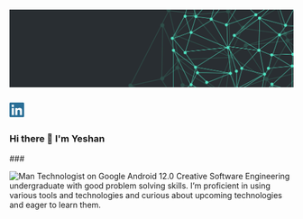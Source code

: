 # [![Yeshan Gunawardana header](./images/wallpaper1.png)](#)

<a href="https://www.linkedin.com/in/yeshan-gunawardana-2535131a9/"><img height="30" src="./images/linkedin.png?raw=true"></a>

### Hi there 👋 I'm Yeshan

###<p> <span><img src="https://emojipedia-us.s3.dualstack.us-west-1.amazonaws.com/thumbs/120/google/298/man-technologist_1f468-200d-1f4bb.png" srcset="https://emojipedia-us.s3.dualstack.us-west-1.amazonaws.com/thumbs/240/google/298/man-technologist_1f468-200d-1f4bb.png 2x" alt="Man Technologist on Google Android 12.0" width="30" height="30"></span>
Creative Software Engineering undergraduate with good problem solving skills. I’m proficient in using various tools and technologies and curious about upcoming technologies and eager to learn them.</p>

<!--
Here are some ideas to get you started:
- 🔭 I’m currently working on ...
- 🌱 I’m currently learning ...
- 👯 I’m looking to collaborate on ...
- 🤔 I’m looking for help with ...
- 💬 Ask me about ...
- 📫 How to reach me: ...
- 😄 Pronouns: ...
- ⚡ Fun fact: ...
-->

